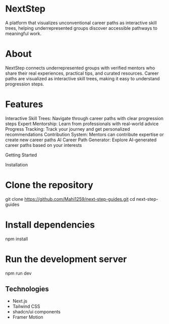 # NextStep

A platform that visualizes unconventional career paths as interactive skill trees, helping underrepresented groups discover accessible pathways to meaningful work.

# About

NextStep connects underrepresented groups with verified mentors who share their real experiences, practical tips, and curated resources. Career paths are visualized as interactive skill trees, making it easy to understand progression steps.

# Features

Interactive Skill Trees: Navigate through career paths with clear progression steps
Expert Mentorship: Learn from professionals with real-world advice
Progress Tracking: Track your journey and get personalized recommendations
Contribution System: Mentors can contribute expertise or create new career paths
AI Career Path Generator: Explore AI-generated career paths based on your interests

Getting Started

Installation
# Clone the repository
git clone https://github.com/Mahi1259/next-step-guides.git
cd next-step-guides

# Install dependencies
npm install

# Run the development server
npm run dev


## Technologies

- Next.js
- Tailwind CSS
- shadcn/ui components
- Framer Motion
